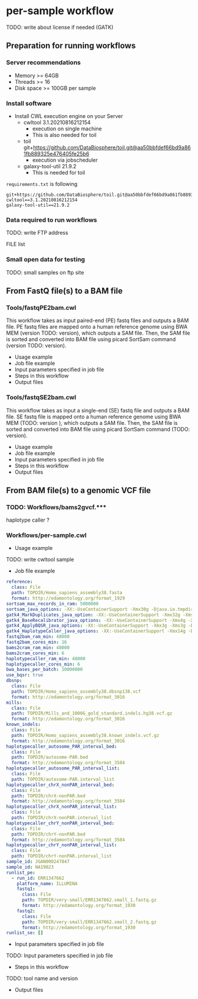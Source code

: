 # per-sample workflow

TODO: write about license if needed (GATK)

## Preparation for running workflows

### Server recommendations

- Memory >= 64GB
- Threads >= 16
- Disk space >= 100GB per sample

### Install software

- Install CWL execution engine on your Server
  - cwltool 3.1.20210816212154
    - execution on single machine
    - This is also needed for toil
  - toil git+https://github.com/DataBiosphere/toil.git@aa50bbfdef66bd9a861fb889325e476405fe25b6
    - execution via jobscheduler
  - galaxy-tool-util  21.9.2
    - This is needed for toil

`requirements.txt` is following

```text
git+https://github.com/DataBiosphere/toil.git@aa50bbfdef66bd9a861fb889325e476405fe25b6
cwltool==3.1.20210816212154
galaxy-tool-util==21.9.2
```


### Data required to run workflows

TODO: write FTP address

FILE list

### Small open data for testing

TODO: small samples on ftp site

## From FastQ file(s) to a BAM file

### Tools/fastqPE2bam.cwl

This workflow takes as input paired-end (PE) fastq files and outputs a BAM file.
PE fastq files are mapped onto a human reference genome using BWA MEM (version TODO: version), which outputs a SAM file.
Then, the SAM file is sorted and converted into BAM file using picard SortSam command (version TODO: version).

- Usage example
- Job file example
- Input parameters specified in job file
- Steps in this workflow
- Output files

### Tools/fastqSE2bam.cwl

This workflow takes as input a single-end (SE) fastq file and outputs a BAM file.
SE fastq file is mapped onto a human reference genome using BWA MEM (TODO: version ), which outputs a SAM file.
Then, the SAM file is sorted and converted into BAM file using picard SortSam command (TODO: version).

- Usage example
- Job file example
- Input parameters specified in job file
- Steps in this workflow
- Output files

## From BAM file(s) to a genomic VCF file

### TODO: Workflows/bams2gvcf.***

haplotype caller ?

### Workflows/per-sample.cwl

- Usage example

TODO: write cwltool sample

- Job file example


```yaml
reference:
  class: File
  path: TOPDIR/Homo_sapiens_assembly38.fasta
  format: http://edamontology.org/format_1929
sortsam_max_records_in_ram: 5000000
sortsam_java_options: -XX:-UseContainerSupport -Xmx30g -Djava.io.tmpdir=PERSAMPLEDIR
gatk4_MarkDuplicates_java_option: -XX:-UseContainerSupport -Xmx32g -Xms32g -Djava.io.tmpdir=PERSAMPLEDIR
gatk4_BaseRecalibrator_java_options: -XX:-UseContainerSupport -Xmx4g -Xms4g -Djava.io.tmpdir=PERSAMPLEDIR
gatk4_ApplyBQSR_java_options: -XX:-UseContainerSupport -Xmx3g -Xms3g -Djava.io.tmpdir=PERSAMPLEDIR
gatk4_HaplotypeCaller_java_options: -XX:-UseContainerSupport -Xmx14g -Djava.io.tmpdir=PERSAMPLEDIR
fastq2bam_ram_min: 48000
fastq2bam_cores_min: 16
bams2cram_ram_min: 48000
bams2cram_cores_min: 6
haplotypecaller_ram_min: 48000
haplotypecaller_cores_min: 6
bwa_bases_per_batch: 10000000
use_bqsr: true
dbsnp:
  class: File
  path: TOPDIR/Homo_sapiens_assembly38.dbsnp138.vcf
  format: http://edamontology.org/format_3016
mills:
  class: File
  path: TOPDIR/Mills_and_1000G_gold_standard.indels.hg38.vcf.gz
  format: http://edamontology.org/format_3016
known_indels:
  class: File
  path: TOPDIR/Homo_sapiens_assembly38.known_indels.vcf.gz
  format: http://edamontology.org/format_3016
haplotypecaller_autosome_PAR_interval_bed:
  class: File
  path: TOPDIR/autosome-PAR.bed
  format: http://edamontology.org/format_3584
haplotypecaller_autosome_PAR_interval_list:
  class: File
  path: TOPDIR/autosome-PAR.interval_list
haplotypecaller_chrX_nonPAR_interval_bed:
  class: File
  path: TOPDIR/chrX-nonPAR.bed
  format: http://edamontology.org/format_3584
haplotypecaller_chrX_nonPAR_interval_list:
  class: File
  path: TOPDIR/chrX-nonPAR.interval_list
haplotypecaller_chrY_nonPAR_interval_bed:
  class: File
  path: TOPDIR/chrY-nonPAR.bed
  format: http://edamontology.org/format_3584
haplotypecaller_chrY_nonPAR_interval_list:
  class: File
  path: TOPDIR/chrY-nonPAR.interval_list
sample_id: JGAN000247847
sample_id: NA19023
runlist_pe:
  - run_id: ERR1347662
    platform_name: ILLUMINA
    fastq1:
      class: File
      path: TOPDIR/very-small/ERR1347662.small_1.fastq.gz
      format: http://edamontology.org/format_1930
    fastq2:
      class: File
      path: TOPDIR/very-small/ERR1347662.small_2.fastq.gz
      format: http://edamontology.org/format_1930
runlist_se: []
```

- Input parameters specified in job file

TODO: Input parameters specified in job file

- Steps in this workflow

TODO: tool name and version

- Output files

